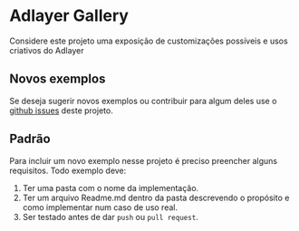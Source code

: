 # Adlayer Gallery
Considere este projeto uma exposição de customizações possíveis e usos criativos do Adlayer

## Novos exemplos
Se deseja sugerir novos exemplos ou contribuir para algum deles use o [github issues](https://github.com/adlayer/gallery/issues) deste projeto.

## Padrão
Para incluir um novo exemplo nesse projeto é preciso preencher alguns requisitos.
Todo exemplo deve:
1. Ter uma pasta com o nome da implementação.   
2. Ter um arquivo Readme.md dentro da pasta descrevendo o propósito e como implementar num caso de uso real.   
3. Ser testado antes de dar `push` ou `pull request`.   